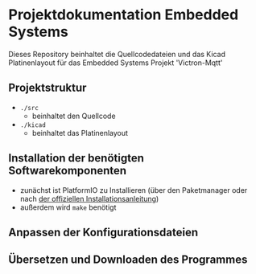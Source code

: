 # Projektdokumentation Embedded Systems

Dieses Repository beinhaltet die Quellcodedateien und das Kicad Platinenlayout für das Embedded Systems Projekt 'Victron-Mqtt'

## Projektstruktur

- `./src`
  - beinhaltet den Quellcode
- `./kicad`
  - beinhaltet das Platinenlayout

##  Installation der benötigten Softwarekomponenten
- zunächst ist PlatformIO zu Installieren (über den Paketmanager oder nach [der offiziellen Installationsanleitung](https://docs.platformio.org/en/latest/core/installation/methods/index.html))
- außerdem wird `make` benötigt


## Anpassen der Konfigurationsdateien
## Übersetzen und Downloaden des Programmes
